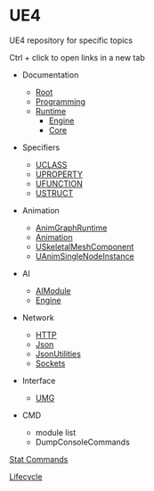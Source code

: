 # UE4
UE4 repository for specific topics

Ctrl + click to open links in a new tab

* Documentation
  * [Root](https://docs.unrealengine.com/en-us/)
  * [Programming](https://docs.unrealengine.com/en-us/Programming)
  * [Runtime](https://api.unrealengine.com/INT/API/Runtime/)
    * [Engine](https://api.unrealengine.com/INT/API/Runtime/Engine/index.html)
    * [Core](https://api.unrealengine.com/INT/API/Runtime/Core/index.html)


* Specifiers
  * [UCLASS](https://docs.unrealengine.com/en-US/Programming/UnrealArchitecture/Reference/Classes/Specifiers)
  * [UPROPERTY](https://docs.unrealengine.com/en-US/Programming/UnrealArchitecture/Reference/Properties/Specifiers)
  * [UFUNCTION](https://docs.unrealengine.com/en-US/Programming/UnrealArchitecture/Reference/Functions/Specifiers)
  * [USTRUCT](https://docs.unrealengine.com/en-US/Programming/UnrealArchitecture/Reference/Structs/Specifiers)
  
* Animation
  * [AnimGraphRuntime](https://api.unrealengine.com/INT/API/Runtime/AnimGraphRuntime/index.html)
  * [Animation](https://api.unrealengine.com/INT/API/Runtime/Engine/Animation/index.html)
  * [USkeletalMeshComponent](http://api.unrealengine.com/INT/API/Runtime/Engine/Components/USkeletalMeshComponent/)
  * [UAnimSingleNodeInstance](http://api.unrealengine.com/INT/API/Runtime/Engine/Animation/UAnimSingleNodeInstance/index.html)
  
  
* AI
  * [AIModule](https://api.unrealengine.com/INT/API/Runtime/AIModule/index.html)
  * [Engine](https://api.unrealengine.com/INT/API/Runtime/Engine/AI/index.html)
  
* Network
  * [HTTP](https://api.unrealengine.com/INT/API/Runtime/HTTP/index.html)
  * [Json](https://api.unrealengine.com/INT/API/Runtime/Json/index.html)
  * [JsonUtilities](https://api.unrealengine.com/INT/API/Runtime/JsonUtilities/index.html)
  * [Sockets](https://api.unrealengine.com/INT/API/Runtime/Sockets/index.html)
  
* Interface
  * [UMG](https://api.unrealengine.com/INT/API/Runtime/UMG/index.html)
  
* CMD
  * module list
  * DumpConsoleCommands
  
[Stat Commands](https://docs.unrealengine.com/en-us/Engine/Performance/StatCommands)

[Lifecycle](https://docs.unrealengine.com/en-US/Programming/UnrealArchitecture/Actors/ActorLifecycle)
